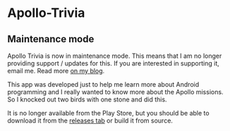 # Apollo-Trivia

## Maintenance mode

Apollo Trivia is now in maintenance mode. This means that I am no
longer providing support / updates for this. If you are interested in
supporting it, email me. Read more [on my blog](https://jake.vossen.dev/blogs/apollo-trivia-maintenance-mode.html).

This app was developed just to help me learn more about Android
programming and I really wanted to know more about the Apollo
missions. So I knocked out two birds with one stone and did
this.

It is no longer available from the Play Store, but you should be able
to download it from the
[releases
tab](https://github.com/jakevossen5/apollo-trivia/releases) or build
it from source.
